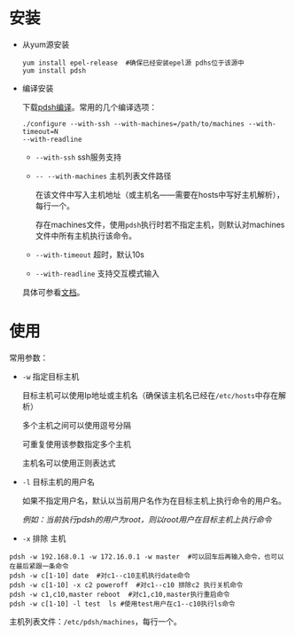 # 安装

- 从yum源安装

  ```shell
  yum install epel-release  #确保已经安装epel源 pdhs位于该源中
  yum install pdsh
  ```

- 编译安装

  下载[pdsh编译](https://github.com/chaos/pdsh/releases)。常用的几个编译选项：

  ```shell
  ./configure --with-ssh --with-machines=/path/to/machines --with-timeout=N 
  --with-readline
  ```

  - `--with-ssh`  ssh服务支持

  - `-- --with-machines`  主机列表文件路径

    在该文件中写入主机地址（或主机名——需要在hosts中写好主机解析），每行一个。

    存在machines文件，使用`pdsh`执行时若不指定主机，则默认对machines文件中所有主机执行该命令。

  - `--with-timeout`  超时，默认10s

  - `--with-readline`  支持交互模式输入

  具体可参看[文档](https://github.com/chaos/pdsh)。

# 使用

常用参数：

- `-w` 指定目标主机

  目标主机可以使用Ip地址或主机名（确保该主机名已经在`/etc/hosts`中存在解析）

  多个主机之间可以使用逗号分隔

  可重复使用该参数指定多个主机

  主机名可以使用正则表达式

- `-l` 目标主机的用户名

  如果不指定用户名，默认以当前用户名作为在目标主机上执行命令的用户名。

  *例如：当前执行pdsh的用户为root，则以root用户在目标主机上执行命令*

- `-x` 排除 主机

```shell
pdsh -w 192.168.0.1 -w 172.16.0.1 -w master  #可以回车后再输入命令，也可以在最后紧跟一条命令
pdsh -w c[1-10] date  #对c1--c10主机执行date命令
pdsh -w c[1-10] -x c2 poweroff  #对c1--c10 排除c2 执行关机命令
pdsh -w c1,c10,master reboot  #对c1,c10,master执行重启命令
pdsh -w c[1-10] -l test  ls #使用test用户在c1--c10执行ls命令
```

主机列表文件：`/etc/pdsh/machines`，每行一个。